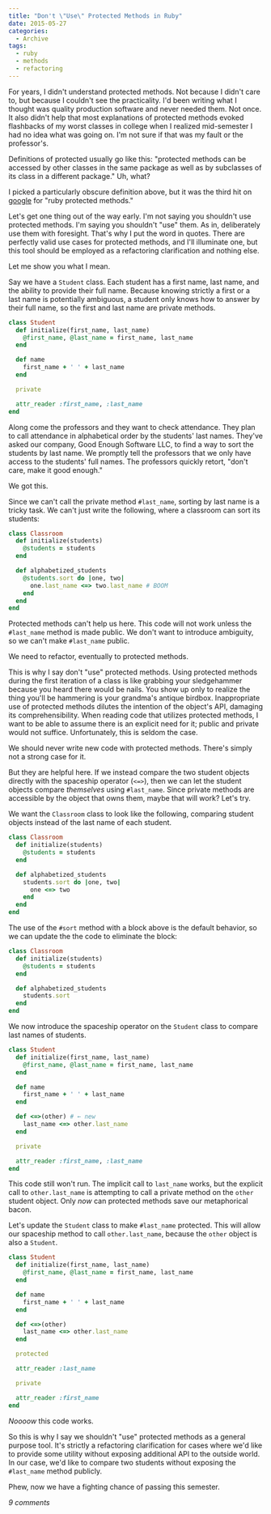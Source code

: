 ```yaml
---
title: "Don't \"Use\" Protected Methods in Ruby"
date: 2015-05-27
categories:
  - Archive
tags:
  - ruby
  - methods
  - refactoring
---
```


For years, I didn't understand protected methods. Not because I didn't care to, but because I couldn't see the practicality. I'd been writing what I thought was quality production software and never needed them. Not once. It also didn't help that most explanations of protected methods evoked flashbacks of my worst classes in college when I realized mid-semester I had no idea what was going on. I'm not sure if that was my fault or the professor's.

Definitions of protected usually go like this: "protected methods can be accessed by other classes in the same package as well as by subclasses of its class in a different package." Uh, what?

I picked a particularly obscure definition above, but it was the third hit on <a href="https://google.com" target="_blank">google</a> for "ruby protected methods."

Let's get one thing out of the way early. I'm not saying you shouldn't use protected methods. I'm saying you shouldn't "use" them. As in, deliberately use them with foresight. That's why I put the word in quotes. There are perfectly valid use cases for protected methods, and I'll illuminate one, but this tool should be employed as a refactoring clarification and nothing else.

Let me show you what I mean.

Say we have a `Student` class. Each student has a first name, last name, and the ability to provide their full name. Because knowing strictly a first or a last name is potentially ambiguous, a student only knows how to answer by their full name, so the first and last name are private methods.

```ruby
class Student
  def initialize(first_name, last_name)
    @first_name, @last_name = first_name, last_name
  end

  def name
    first_name + ' ' + last_name
  end

  private

  attr_reader :first_name, :last_name
end
```

Along come the professors and they want to check attendance. They plan to call attendance in alphabetical order by the students' last names. They've asked our company, Good Enough Software LLC, to find a way to sort the students by last name. We promptly tell the professors that we only have access to the students' full names. The professors quickly retort, "don't care, make it good enough."

We got this.

Since we can't call the private method `#last_name`, sorting by last name is a tricky task. We can't just write the following, where a classroom can sort its students:

```ruby
class Classroom
  def initialize(students)
    @students = students
  end

  def alphabetized_students
    @students.sort do |one, two|
      one.last_name <=> two.last_name # BOOM
    end
  end
end
```

Protected methods can't help us here. This code will not work unless the `#last_name` method is made public. We don't want to introduce ambiguity, so we can't make `#last_name` public.

We need to refactor, eventually to protected methods.

This is why I say don't "use" protected methods. Using protected methods during the first iteration of a class is like grabbing your sledgehammer because you heard there would be nails. You show up only to realize the thing you'll be hammering is your grandma's antique birdbox. Inappropriate use of protected methods dilutes the intention of the object's API, damaging its comprehensibility. When reading code that utilizes protected methods, I want to be able to assume there is an explicit need for it; public and private would not suffice. Unfortunately, this is seldom the case.

We should never write new code with protected methods. There's simply not a strong case for it.

But they are helpful here. If we instead compare the two student objects directly with the spaceship operator (`<=>`), then we can let the student objects compare *themselves* using `#last_name`. Since private methods are accessible by the object that owns them, maybe that will work? Let's try.

We want the `Classroom` class to look like the following, comparing student objects instead of the last name of each student.

```ruby
class Classroom
  def initialize(students)
    @students = students
  end

  def alphabetized_students
    students.sort do |one, two|
      one <=> two
    end
  end
end
```

The use of the `#sort` method with a block above is the default behavior, so we can update the the code to eliminate the block:

```ruby
class Classroom
  def initialize(students)
    @students = students
  end

  def alphabetized_students
    students.sort
  end
end
```

We now introduce the spaceship operator on the `Student` class to compare last names of students.

```ruby
class Student
  def initialize(first_name, last_name)
    @first_name, @last_name = first_name, last_name
  end

  def name
    first_name + ' ' + last_name
  end

  def <=>(other) # ← new
    last_name <=> other.last_name
  end

  private

  attr_reader :first_name, :last_name
end
```

This code still won't run. The implicit call to `last_name` works, but the explicit call to `other.last_name` is attempting to call a private method on the `other` student object. Only *now* can protected methods save our metaphorical bacon.

Let's update the `Student` class to make `#last_name` protected. This will allow our spaceship method to call `other.last_name`, because the `other` object is also a `Student`.

```ruby
class Student
  def initialize(first_name, last_name)
    @first_name, @last_name = first_name, last_name
  end

  def name
    first_name + ' ' + last_name
  end

  def <=>(other)
    last_name <=> other.last_name
  end

  protected

  attr_reader :last_name

  private

  attr_reader :first_name
end
```

*Noooow* this code works.

So this is why I say we shouldn't "use" protected methods as a general purpose tool. It's strictly a refactoring clarification for cases where we'd like to provide some utility without exposing additional API to the outside world. In our case, we'd like to compare two students without exposing the `#last_name` method publicly.

Phew, now we have a fighting chance of passing this semester.

*9 comments*